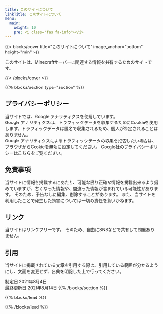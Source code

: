 ```yaml
---
title: このサイトについて
linkTitle: このサイトについて
menu:
  main:
    weight: 10
    pre: <i class='fas fa-info'></i>
---
```


{{< blocks/cover title="このサイトについて" image_anchor="bottom" height="min" >}}

このサイトは、Minecraftサーバーに関連する情報を共有するためのサイトです。

{{< /blocks/cover >}}

{{% blocks/section type="section" %}}
## プライバシーポリシー
当サイトでは、Google アナリティクスを使用しています。  
Google アナリティクスは、トラフィックデータを収集するためにCookieを使用します。トラフィックデータは匿名で収集されるため、個人が特定されることはありません。  
Google アナリティクスによるトラフィックデータの収集を拒否したい場合は、ブラウザからCookieを無効に設定してください。 Google社のプライバシーポリシーはこちらをご覧ください。

## 免責事項
当サイトに情報を掲載するにあたり、可能な限り正確な情報を掲載出来るよう努めていますが、古くなった情報や、間違った情報が含まれている可能性があります。 そのため、予告なしに編集、削除することがあります。 また、当サイトを利用したことで発生した損害については一切の責任を負いかねます。

## リンク
当サイトはリンクフリーです。 そのため、自由にSNSなどで共有して問題ありません。

## 引用
当サイトに掲載されている文章を引用する際は、引用している範囲が分かるようにし、文面を変更せず、出典を明記した上で行ってください。

制定日 2021年8月4日  
最終更新日 2021年8月14日
{{% /blocks/section %}}

{{% blocks/lead %}}

{{% /blocks/lead %}}